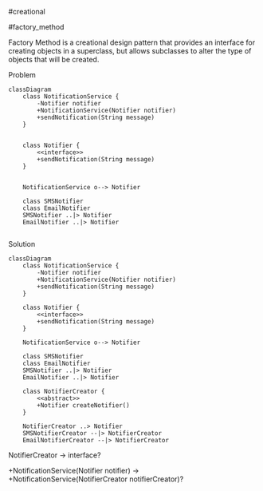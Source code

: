 #creational

#factory_method

Factory Method
is a creational design pattern
that provides an interface
for creating objects in a superclass,
but allows subclasses
to alter the type of objects
that will be created.

Problem
```mermaid
classDiagram
    class NotificationService {
        -Notifier notifier
        +NotificationService(Notifier notifier)
        +sendNotification(String message)
    }
    
    
    class Notifier {
        <<interface>>
        +sendNotification(String message)
    }
    
    
    NotificationService o--> Notifier
    
    class SMSNotifier
    class EmailNotifier
    SMSNotifier ..|> Notifier
    EmailNotifier ..|> Notifier
    
```

Solution
```mermaid
classDiagram
    class NotificationService {
        -Notifier notifier
        +NotificationService(Notifier notifier)
        +sendNotification(String message)
    }
    
    class Notifier {
        <<interface>>
        +sendNotification(String message)
    }
    
    NotificationService o--> Notifier
    
    class SMSNotifier
    class EmailNotifier
    SMSNotifier ..|> Notifier
    EmailNotifier ..|> Notifier
    
    class NotifierCreator {
        <<abstract>>
        +Notifier createNotifier()
    }
    
    NotifierCreator ..> Notifier
    SMSNotifierCreator --|> NotifierCreator
    EmailNotifierCreator --|> NotifierCreator
```

NotifierCreator -> interface?

+NotificationService(Notifier notifier) -> +NotificationService(NotifierCreator notifierCreator)?